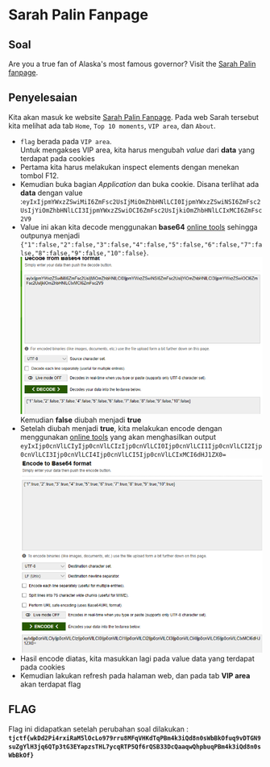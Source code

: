 # Sarah Palin Fanpage

## Soal 
Are you a true fan of Alaska's most famous governor? Visit the [Sarah Palin fanpage](http://sarah_palin_fanpage.tjctf.org/).

## Penyelesaian
Kita akan masuk ke website [Sarah Palin Fanpage](http://sarah_palin_fanpage.tjctf.org/). Pada web Sarah tersebut kita melihat ada tab `Home`, `Top 10 moments`, `VIP area`, dan `About`.
- `flag` berada pada `VIP area`. 
<br> Untuk mengakses VIP area, kita harus mengubah _value_ dari __data__ yang terdapat pada cookies
- Pertama kita harus melakukan inspect elements dengan menekan tombol F12.
- Kemudian buka bagian _Application_ dan buka cookie. Disana terlihat ada __data__ dengan value :`eyIxIjpmYWxzZSwiMiI6ZmFsc2UsIjMiOmZhbHNlLCI0IjpmYWxzZSwiNSI6ZmFsc2UsIjYiOmZhbHNlLCI3IjpmYWxzZSwiOCI6ZmFsc2UsIjkiOmZhbHNlLCIxMCI6ZmFsc2V9` 
- Value ini akan kita decode menggunakan __base64__ [online tools](https://www.base64decode.org/) sehingga outpunya menjadi `{"1":false,"2":false,"3":false,"4":false,"5":false,"6":false,"7":false,"8":false,"9":false,"10":false}`. 
![](https://github.com/NesyaKurnia/TJCTF_2020_05311840000009/blob/master/Web/Sarah%20Palin%20Fanpage/Decode.png)
<br> Kemudian __false__ diubah menjadi __true__
- Setelah diubah menjadi __true__, kita melakukan encode dengan menggunakan [online tools](https://www.base64encode.org/) yang akan menghasilkan output `eyIxIjp0cnVlLCIyIjp0cnVlLCIzIjp0cnVlLCI0Ijp0cnVlLCI1Ijp0cnVlLCI2Ijp0cnVlLCI3Ijp0cnVlLCI4Ijp0cnVlLCI5Ijp0cnVlLCIxMCI6dHJ1ZX0=`
![](https://github.com/NesyaKurnia/TJCTF_2020_05311840000009/blob/master/Web/Sarah%20Palin%20Fanpage/Encode.png)
- Hasil encode diatas, kita masukkan lagi pada value data yang terdapat pada cookies
- Kemudian lakukan refresh pada halaman web, dan pada tab __VIP area__ akan terdapat flag

## FLAG
Flag ini didapatkan setelah perubahan soal dilakukan :
__`tjctf{wkDd2Pi4rxiRaM5lOcLo979rru8MFqVHKdTqPBm4k3iQd8n0sWbBkOfuq9vDTGN9suZgYlH3jq6QTp3tG3EYapzsTHL7ycqRTP5Qf6rQSB33DcQaaqwQhpbuqPBm4k3iQd8n0sWbBkOf}`__

